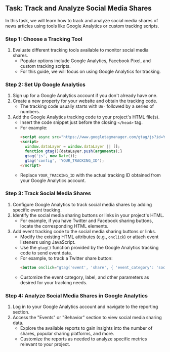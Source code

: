 
## Task: Track and Analyze Social Media Shares

In this task, we will learn how to track and analyze social media shares of news articles using tools like Google Analytics or custom tracking scripts.

### Step 1: Choose a Tracking Tool

1. Evaluate different tracking tools available to monitor social media shares.
   - Popular options include Google Analytics, Facebook Pixel, and custom tracking scripts.
   - For this guide, we will focus on using Google Analytics for tracking.

### Step 2: Set Up Google Analytics

1. Sign up for a Google Analytics account if you don't already have one.
2. Create a new property for your website and obtain the tracking code.
   - The tracking code usually starts with `UA-` followed by a series of numbers.
3. Add the Google Analytics tracking code to your project's HTML file(s).
   - Insert the code snippet just before the closing `</head>` tag.
   - For example:
     ```html
     <script async src="https://www.googletagmanager.com/gtag/js?id=YOUR_TRACKING_ID"></script>
     <script>
       window.dataLayer = window.dataLayer || [];
       function gtag(){dataLayer.push(arguments);}
       gtag('js', new Date());
       gtag('config', 'YOUR_TRACKING_ID');
     </script>
     ```
   - Replace `YOUR_TRACKING_ID` with the actual tracking ID obtained from your Google Analytics account.

### Step 3: Track Social Media Shares

1. Configure Google Analytics to track social media shares by adding specific event tracking.
2. Identify the social media sharing buttons or links in your project's HTML.
   - For example, if you have Twitter and Facebook sharing buttons, locate the corresponding HTML elements.
3. Add event tracking code to the social media sharing buttons or links.
   - Modify the existing HTML attributes (e.g., `onclick`) or attach event listeners using JavaScript.
   - Use the `gtag()` function provided by the Google Analytics tracking code to send event data.
   - For example, to track a Twitter share button:
     ```html
     <button onclick="gtag('event', 'share', { 'event_category': 'social', 'event_label': 'Twitter' });">Share on Twitter</button>
     ```
   - Customize the event category, label, and other parameters as desired for your tracking needs.

### Step 4: Analyze Social Media Shares in Google Analytics

1. Log in to your Google Analytics account and navigate to the reporting section.
2. Access the "Events" or "Behavior" section to view social media sharing data.
   - Explore the available reports to gain insights into the number of shares, popular sharing platforms, and more.
   - Customize the reports as needed to analyze specific metrics relevant to your project.

